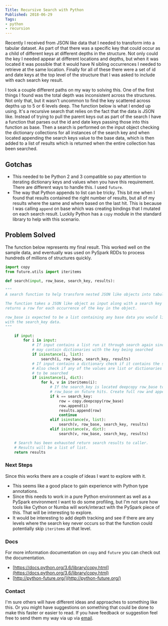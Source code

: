 ```yaml
---
Title: Recursive Search with Python
Published: 2018-06-29
Tags:
- python
- recursion
---
```


Recently I received from JSON like data that I needed to transform into a
tabular dataset. As part of that there was a specific key that could occur as a
child of different keys at different depths in the structure. Not only could
the key I needed appear at different locations and depths, but when it was
located it was possible that it would have N sibling occurrences I needed to
retrieve at the same location. Finally for all of these there were a set of id
and date keys at the top level of the structure that I was asked to include
with each search key result.

I took a couple different paths on my way to solving this. One of the first
things I found was the total depth was inconsistent across the structures. Not
only that, but it wasn't uncommon to find the key scattered across depths up
to 5 or 6 levels deep. The function below is what I ended up using. It's a
recursive search that relies on the fact that the data is JSON like. Instead
of trying to pull the parent keys out as part of the search I have a function
that parses out the id and date keys passing those into this function as base.
Then a search is performed on the input object checking the dictionary
collections for all instances of the search key and when located appending the
search keys value to the base data, which is then added to a list of results
which is returned when the entire collection has been searched.

## Gotchas

- This needed to be Python 2 and 3 compatible so pay attention to iterating
 dictionary keys and values when you have this requirement. There are
 different ways to handle this. I used `future`.
- The way that Python appends to list can be tricky. This bit me when I found
 that results contained the right number of results, but all of my results
 where the same and where based on the last hit. This is because I was calling
 `append` on base which was creating bindings that I mutated on each search
 result. Luckily Python has a `copy` module in the standard library to help
 with this scenario.

## Problem Solved

The function below represents my final result. This worked well on the sample
data, and eventually was used on PySpark RDDs to process hundreds of millions
of structures quickly.

```python
import copy
from future.utils import iteritems

def search(input, row_base, search_key, results):

"""
A search function to help transform nested JSON like objects into tabular rows.

The function takes a JSON like object as input along with a search key and
returns a row for each occurrence of the key in the object.

row_base is expected to be a list containing any base data you would like associated
with the search_key data.
"""

    if input:
        for i in input:
            # If input contains a list run it through search again since it
            # may contain dictionaries with the key being searched
            if isinstance(i, list):
                search(i, row_base, search_key, results)
            # If input contains a dictionary check if it contains the search_key
            # Also check if any of the values are list or dictionaries that need
            # to be searched
            if isinstance(i, dict):
                for k, v in iteritems(i):
                    # If the search_key is located deepcopy row_base to prevent changing
                    # row_base on future hits. Create full row and append to results
                    if k == search_key:
                        row = copy.deepcopy(row_base)
                        row.append(i)
                        results.append(row)
                        continue
                    elif isinstance(v, list):
                        search(v, row_base, search_key, results)
                    elif isinstance(v, dict):
                        search(v, row_base, search_key, results)

    # Search has been exhausted return search results to caller.
    # Results will be a list of list.
    return results
```

### Next Steps

Since this works there are a couple of ideas I want to explore with it.

- This seems like a good place to gain experience with Python type annotations.
- Since this needs to work in a pure Python environment as well as a PySpark
 environment I want to do some profiling, but I'm not sure how tools like
 Cython or Numba will work/interact with the PySpark piece of this. That will
 be interesting to explore.
- It would be interesting to add depth tracking and see if there are any
 levels where the search key never occurs so that the function could
 potentially skip `iteritems` at that level.

### Docs

For more information documentation on `copy` and `future` you can
check out the documentation.

- [https://docs.python.org/3.6/library/copy.html](https://docs.python.org/3.6/library/copy.html)
- [http://python-future.org/](http://python-future.org/)

### Contact

I'm sure others will have different ideas and approaches to something like
this. Or you might have suggestions on something that could be done to make
this faster or easier to read. If you have feedback or suggestion feel free to
send them my way via up via [email](mailto:n0mn0m@burningdaylight.io).
